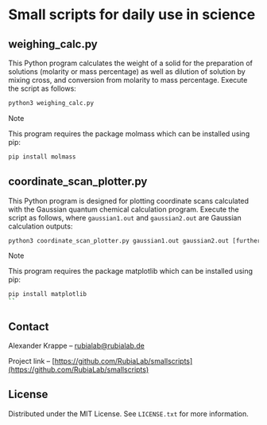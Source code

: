 # Small scripts for daily use in science
## weighing_calc.py
This Python program calculates the weight of a solid for the preparation of solutions (molarity or mass percentage) as well as dilution of solution by mixing cross, and conversion from molarity to mass percentage.
Execute the script as follows:

```python
python3 weighing_calc.py
```

> [!NOTE]
>
> This program requires the package molmass which can be installed using pip:
>
> ```bash
> pip install molmass
> ```

## coordinate_scan_plotter.py
This Python program is designed for plotting coordinate scans calculated with the Gaussian quantum chemical calculation program.
Execute the script as follows, where ```gaussian1.out``` and ```gaussian2.out``` are Gaussian calculation outputs:

```python
python3 coordinate_scan_plotter.py gaussian1.out gaussian2.out [further arguments]
```

> [!NOTE]
>
> This program requires the package matplotlib which can be installed using pip:
>
> ```bash
> pip install matplotlib
>``

## Contact

Alexander Krappe – rubialab@rubialab.de

Project link – [https://github.com/RubiaLab/smallscripts](https://github.com/RubiaLab/smallscripts)

## License

Distributed under the MIT License. See ```LICENSE.txt``` for more information.
